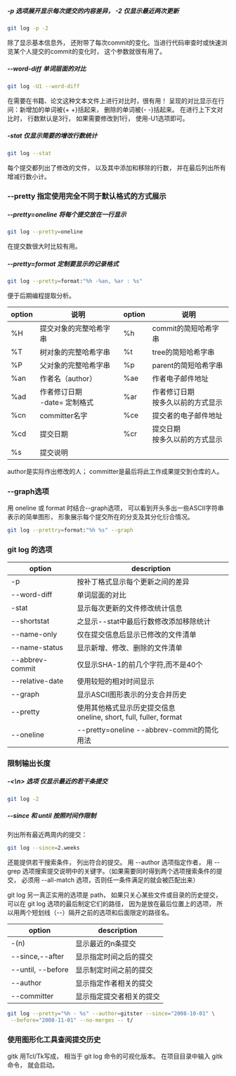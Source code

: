 ##### -p 选项展开显示每次提交的内容差异， -2 仅显示最近两次更新
```bash
git log -p -2
```
除了显示基本信息外， 还附带了每次commit的变化。当进行代码审查时或快速浏览某个人提交的commit的变化时， 这个参数就很有用了。

##### --word-diff 单词层面的对比
```bash
git log -U1 --word-diff
```
在需要在书籍、论文这种文本文件上进行对比时，很有用！
呈现的对比显示在行间：新增加的单词被{+ +}括起来， 删除的单词被{- -}括起来。
在进行上下文对比时， 行数默认是3行， 如果需要修改到1行， 使用-U1选项即可。

##### -stat 仅显示简要的增改行数统计
```bash
git log --stat
```
每个提交都列出了修改的文件， 以及其中添加和移除的行数， 并在最后列出所有增减行数小计。

### --pretty 指定使用完全不同于默认格式的方式展示
##### --pretty=oneline 将每个提交放在一行显示
```bash
git log --pretty=oneline
```
在提交数很大时比较有用。

##### --pretty=format 定制要显示的记录格式
```bash
git log --pretty=format:"%h -%an, %ar : %s"
```
便于后期编程提取分析。

| option | 说明                     | option | 说明                    |
| ------ | ---------------------- | ------ | --------------------- |
| %H     | 提交对象的完整哈希字串            | %h     | commit的简短哈希字串         |
| %T     | 树对象的完整哈希字串             | %t     | tree的简短哈希字串           |
| %P     | 父对象的完整哈希字串             | %p     | parent的简短哈希字串         |
| %an    | 作者名（author）            | %ae    | 作者电子邮件地址              |
| %ad    | 作者修订日期<br> -date= 定制格式 | %ar    | 作者修订日期<br> 按多久以前的方式显示 |
| %cn    | committer名字            | %ce    | 提交者的电子邮件地址            |
| %cd    | 提交日期                   | %cr    | 提交日期<br> 按多久以前的方式显示   |
| %s     | 提交说明                   |        |                       |
author是实际作出修改的人；
committer是最后将此工作成果提交到仓库的人。

### --graph选项 
用 oneline 或 format 时结合--graph选项， 可以看到开头多出一些ASCII字符串表示的简单图形， 形象展示每个提交所在的分支及其分化衍合情况。
```bash
git log --prettry=format:"%h %s" --graph
```

### git log 的选项
| option          | description                                             |
| --------------- | ------------------------------------------------------- |
| -p              | 按补丁格式显示每个更新之间的差异                                        |
| --word-diff     | 单词层面的对比                                                 |
| -stat           | 显示每次更新的文件修改统计信息                                         |
| --shortstat     | 之显示--stat中最后行数修改添加移除统计                                  |
| --name-only     | 仅在提交信息后显示已修改的文件清单                                       |
| --name-status   | 显示新增、修改、删除的文件清单                                         |
| --abbrev-commit | 仅显示SHA-1的前几个字符,而不是40个                                   |
| --relative-date | 使用较短的相对时间显示                                             |
| --graph         | 显示ASCII图形表示的分支合并历史                                      |
| --pretty        | 使用其他格式显示历史提交信息<br> oneline, short, full, fuller, format |
| --oneline       | --pretty=oneline --abbrev-commit的简化用法                   |

### 限制输出长度
##### -<\n> 选项 仅显示最近的若干条提交
```bash
git log -2
```

##### --since 和 until 按照时间作限制
列出所有最近两周内的提交：
```bash
git log --since=2.weeks
```
还能提供若干搜索条件， 列出符合的提交。
用 --author 选项指定作者， 用 --grep 选项搜索提交说明中的关键字。（如果需要同时得到两个选项搜索条件的提交， 必须用 --all-match 选项，否则任一条件满足的就会被匹配出来）

git log 另一真正实用的选项是 path， 如果只关心某些文件或目录的历史提交， 可以在 git log 选项的最后制定它们的路径， 因为是放在最后位置上的选项， 所以用两个短划线（--）隔开之前的选项和后面限定的路径名。

| option            | description  |
| ----------------- | ------------ |
| -(n)              | 显示最近的n条提交    |
| --since,--after   | 显示指定时间之后的提交  |
| --until, --before | 显示制定时间之前的提交  |
| --author          | 显示指定作者相关的提交  |
| --committer       | 显示指定提交者相关的提交 |
```bash
git log --pretty="%h - %s" --author=gitster --since="2008-10-01" \
 --before="2008-11-01" --no-merges -- t/
```


### 使用图形化工具查阅提交历史
gitk 用Tcl/Tk写成， 相当于 git log 命令的可视化版本。
在项目目录中输入 gitk 命令， 就会启动。